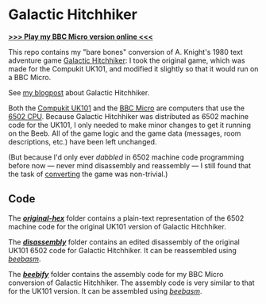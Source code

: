 # Galactic Hitchhiker

[**>>> Play my BBC Micro version online <<<**](http://bbcmicro.co.uk//jsbeeb/play.php?autoboot&disc=https://raw.githubusercontent.com/ahope1/Galactic-Hitchhiker/main/beebify/gh.ssd)

This repo contains my "bare bones" conversion of A. Knight's 1980 text adventure game [Galactic Hitchhiker](https://ahopeful.wordpress.com/2022/04/09/galactic-hitchhiker-1980-inspo-a-go-go/): I took the original game, which was made for the Compukit UK101, and modified it slightly so that it would run on a BBC Micro. 

See [my blogpost](https://ahopeful.wordpress.com/2022/04/09/galactic-hitchhiker-1980-inspo-a-go-go/) about Galactic Hitchhiker. 

Both the [Compukit UK101](https://en.wikipedia.org/wiki/Compukit_UK101) and the [BBC Micro](https://en.wikipedia.org/wiki/BBC_Micro) are computers that use the [6502 CPU](https://en.wikipedia.org/wiki/MOS_Technology_6502). Because Galactic Hitchhiker was distributed as 6502 machine code for the UK101, I only needed to make minor changes to get it running on the Beeb. All of the game logic and the game data (messages, room descriptions, etc.) have been left unchanged.

(But because I'd only ever *dabbled* in 6502 machine code programming before now — never mind disassembly and reassembly — I still found that the task of [converting](https://github.com/ahope1/Galactic-Hitchhiker/tree/main/beebify) the game was non-trivial.)

## Code

The [***original-hex***](https://github.com/ahope1/Galactic-Hitchhiker/tree/main/original-hex) folder contains a plain-text representation of the 6502 machine code for the original UK101 version of Galactic Hitchhiker.

The [***disassembly***](https://github.com/ahope1/Galactic-Hitchhiker/tree/main/disassembly) folder contains an edited disassembly of the original UK101 6502 code for Galactic Hitchhiker. It can be reassembled using [*beebasm*](https://github.com/stardot/beebasm).

The [***beebify***](https://github.com/ahope1/Galactic-Hitchhiker/tree/main/beebify) folder contains the assembly code for my BBC Micro conversion of Galactic Hitchhiker. The assembly code is very similar to that for the UK101 version. It can be assembled using [*beebasm*](https://github.com/stardot/beebasm).

